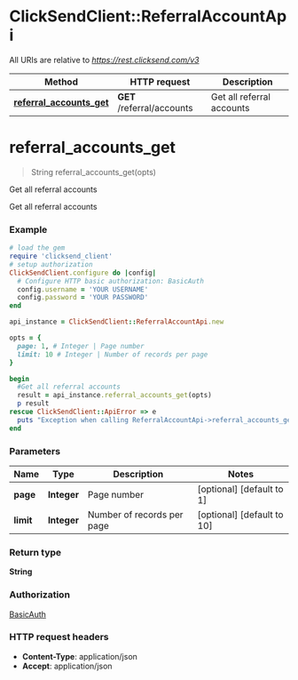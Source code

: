 # ClickSendClient::ReferralAccountApi

All URIs are relative to *https://rest.clicksend.com/v3*

Method | HTTP request | Description
------------- | ------------- | -------------
[**referral_accounts_get**](ReferralAccountApi.md#referral_accounts_get) | **GET** /referral/accounts | Get all referral accounts


# **referral_accounts_get**
> String referral_accounts_get(opts)

Get all referral accounts

Get all referral accounts

### Example
```ruby
# load the gem
require 'clicksend_client'
# setup authorization
ClickSendClient.configure do |config|
  # Configure HTTP basic authorization: BasicAuth
  config.username = 'YOUR USERNAME'
  config.password = 'YOUR PASSWORD'
end

api_instance = ClickSendClient::ReferralAccountApi.new

opts = { 
  page: 1, # Integer | Page number
  limit: 10 # Integer | Number of records per page
}

begin
  #Get all referral accounts
  result = api_instance.referral_accounts_get(opts)
  p result
rescue ClickSendClient::ApiError => e
  puts "Exception when calling ReferralAccountApi->referral_accounts_get: #{e}"
end
```

### Parameters

Name | Type | Description  | Notes
------------- | ------------- | ------------- | -------------
 **page** | **Integer**| Page number | [optional] [default to 1]
 **limit** | **Integer**| Number of records per page | [optional] [default to 10]

### Return type

**String**

### Authorization

[BasicAuth](../README.md#BasicAuth)

### HTTP request headers

 - **Content-Type**: application/json
 - **Accept**: application/json



